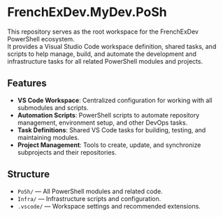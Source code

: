 # FrenchExDev.MyDev.PoSh

This repository serves as the root workspace for the FrenchExDev PowerShell ecosystem.  
It provides a Visual Studio Code workspace definition, shared tasks, and scripts to help manage, build, and automate the development and infrastructure tasks for all related PowerShell modules and projects.

## Features

- **VS Code Workspace**: Centralized configuration for working with all submodules and scripts.
- **Automation Scripts**: PowerShell scripts to automate repository management, environment setup, and other DevOps tasks.
- **Task Definitions**: Shared VS Code tasks for building, testing, and maintaining modules.
- **Project Management**: Tools to create, update, and synchronize subprojects and their repositories.

## Structure

- `PoSh/` — All PowerShell modules and related code.
- `Infra/` — Infrastructure scripts and configuration.
- `.vscode/` — Workspace settings and recommended extensions.

##